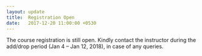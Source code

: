 ```yaml
---
layout: update
title:  Registration Open
date:   2017-12-20 11:00:00 +0530
---
```


The course registration is still open. Kindly contact the instructor during the
add/drop period (Jan 4 – Jan 12, 2018), in case of any queries.
